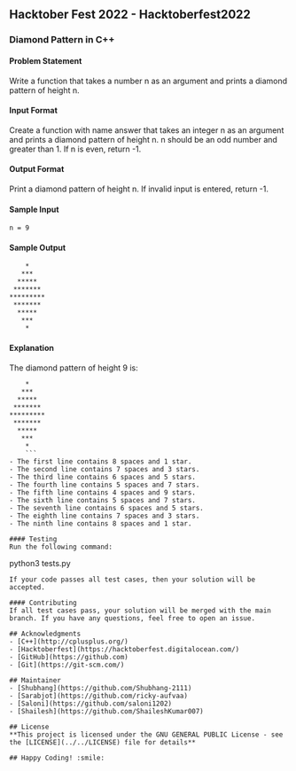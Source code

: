## Hacktober Fest 2022 - Hacktoberfest2022

### Diamond Pattern in C++

#### Problem Statement
Write a function that takes a number n as an argument and prints a diamond pattern of height n.

#### Input Format
Create a function with name answer that takes an integer n as an argument and prints a diamond pattern of height n. n should be an odd number and greater than 1. If n is even, return -1.

#### Output Format
Print a diamond pattern of height n. If invalid input is entered, return -1.

#### Sample Input
```
n = 9

```
#### Sample Output
```
    *
   ***
  *****
 *******
*********
 *******
  *****
   ***
    *
```

#### Explanation
The diamond pattern of height 9 is:
```
    *
   ***
  *****
 *******
*********
 *******
  *****
   ***
    *
    ```
- The first line contains 8 spaces and 1 star.
- The second line contains 7 spaces and 3 stars.
- The third line contains 6 spaces and 5 stars.
- The fourth line contains 5 spaces and 7 stars.
- The fifth line contains 4 spaces and 9 stars.
- The sixth line contains 5 spaces and 7 stars.
- The seventh line contains 6 spaces and 5 stars.
- The eighth line contains 7 spaces and 3 stars.
- The ninth line contains 8 spaces and 1 star.

#### Testing
Run the following command:
```
python3 tests.py
```
If your code passes all test cases, then your solution will be accepted.

#### Contributing
If all test cases pass, your solution will be merged with the main branch. If you have any questions, feel free to open an issue.

## Acknowledgments
- [C++](http://cplusplus.org/)
- [Hacktoberfest](https://hacktoberfest.digitalocean.com/)
- [GitHub](https://github.com)
- [Git](https://git-scm.com/)

## Maintainer
- [Shubhang](https://github.com/Shubhang-2111)
- [Sarabjot](https://github.com/ricky-aufvaa)
- [Saloni](https://github.com/saloni1202)
- [Shailesh](https://github.com/ShaileshKumar007)

## License
**This project is licensed under the GNU GENERAL PUBLIC License - see the [LICENSE](../../LICENSE) file for details**

## Happy Coding! :smile:
